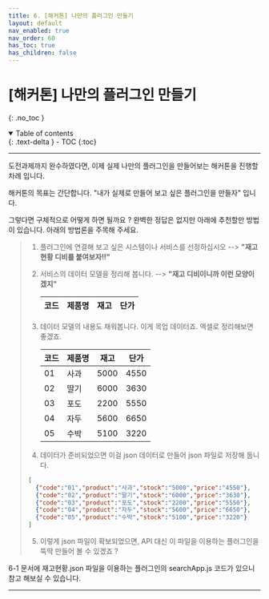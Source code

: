 ```yaml
---
title: 6. [해커톤] 나만의 플러그인 만들기
layout: default
nav_enabled: true
nav_order: 60
has_toc: true
has_children: false
---
```


# [해커톤] 나만의 플러그인 만들기
{: .no_toc }

<details open markdown="block">
  <summary>
    Table of contents
  </summary>
  {: .text-delta }
- TOC
{:toc}
</details>

---

도전과제까지 완수하였다면, 이제 실제 나만의 플러그인을 만들어보는 해커톤을 진행할 차례 입니다.

해커톤의 목표는 간단합니다. "내가 실제로 만들어 보고 싶은 플러그인을 만들자" 입니다.

그렇다면 구체적으로 어떻게 하면 될까요 ? 완벽한 정답은 없지만 아래에 추천할만 방법이 있습니다. 아래의 방법론을 주목해 주세요.

> 1. 플러그인에 연결해 보고 싶은 시스템이나 서비스를 선정하십시오 --> **"재고현황 디비를 붙여보자!!"**
> 2. 서비스의 데이터 모델을 정리해 봅니다. --> **"재고 디비이니까 이런 모양이겠지"**
>
>     |코드|제품명|재고|단가|
>     |---|---|---|---|
> 3. 데이터 모델의 내용도 채워봅니다. 이게 목업 데이터죠. 엑셀로 정리해보면 좋겠죠.
>
>     |코드|제품명|재고|단가|
>     |---|---|---|---|
>     |01|사과|5000|4550|
>     |02|딸기|6000|3630|
>     |03|포도|2200|5550|
>     |04|자두|5600|6650|
>     |05|수박|5100|3220|
> 4. 데이터가 준비되었으면 이걸 json 데이터로 만들어 json 파일로 저장해 둡니다.
>```json
>[
>   {"code":"01","product":"사과","stock":"5000","price":"4550"},
>   {"code":"02","product":"딸기","stock":"6000","price":"3630"},
>   {"code":"03","product":"포도","stock":"2200","price":"5550"},
>   {"code":"04","product":"자두","stock":"5600","price":"6650"},
>   {"code":"05","product":"수박","stock":"5100","price":"3220"}
>]      
>```
> 5. 이렇게 json 파일이 확보되었으면, API 대신 이 파일을 이용하는 플러그인을 뚝딱 만들어 볼 수 있겠죠 ?

6-1 문서에 재고현황.json 파일을 이용하는 플러그인의 searchApp.js 코드가 있으니 참고 해보실 수 있습니다.






---




